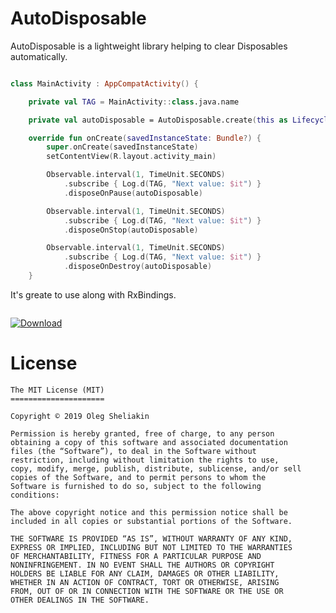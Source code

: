 # AutoDisposable

AutoDisposable is a lightweight library helping to clear Disposables automatically.

``` kotlin

class MainActivity : AppCompatActivity() {

    private val TAG = MainActivity::class.java.name

    private val autoDisposable = AutoDisposable.create(this as LifecycleOwner)

    override fun onCreate(savedInstanceState: Bundle?) {
        super.onCreate(savedInstanceState)
        setContentView(R.layout.activity_main)

        Observable.interval(1, TimeUnit.SECONDS)
            .subscribe { Log.d(TAG, "Next value: $it") }
            .disposeOnPause(autoDisposable)

        Observable.interval(1, TimeUnit.SECONDS)
            .subscribe { Log.d(TAG, "Next value: $it") }
            .disposeOnStop(autoDisposable)

        Observable.interval(1, TimeUnit.SECONDS)
            .subscribe { Log.d(TAG, "Next value: $it") }
            .disposeOnDestroy(autoDisposable)
    }
```

It's greate to use along with RxBindings.

``` kotlin

```

[ ![Download](https://api.bintray.com/packages/olegsheliakin/maven/autodisposable/images/download.svg) ](https://bintray.com/olegsheliakin/maven/autodisposable/_latestVersion)


# License
```
The MIT License (MIT)
=====================

Copyright © 2019 Oleg Sheliakin

Permission is hereby granted, free of charge, to any person
obtaining a copy of this software and associated documentation
files (the “Software”), to deal in the Software without
restriction, including without limitation the rights to use,
copy, modify, merge, publish, distribute, sublicense, and/or sell
copies of the Software, and to permit persons to whom the
Software is furnished to do so, subject to the following
conditions:

The above copyright notice and this permission notice shall be
included in all copies or substantial portions of the Software.

THE SOFTWARE IS PROVIDED “AS IS”, WITHOUT WARRANTY OF ANY KIND,
EXPRESS OR IMPLIED, INCLUDING BUT NOT LIMITED TO THE WARRANTIES
OF MERCHANTABILITY, FITNESS FOR A PARTICULAR PURPOSE AND
NONINFRINGEMENT. IN NO EVENT SHALL THE AUTHORS OR COPYRIGHT
HOLDERS BE LIABLE FOR ANY CLAIM, DAMAGES OR OTHER LIABILITY,
WHETHER IN AN ACTION OF CONTRACT, TORT OR OTHERWISE, ARISING
FROM, OUT OF OR IN CONNECTION WITH THE SOFTWARE OR THE USE OR
OTHER DEALINGS IN THE SOFTWARE.
```
